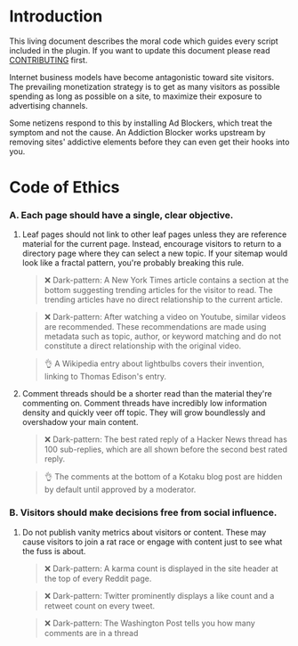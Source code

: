 # Introduction

This living document describes the moral code which guides every script included in the plugin. If you want to update this document please read [CONTRIBUTING](CONTRIBUTING.md) first.

Internet business models have become antagonistic toward site visitors. The prevailing monetization strategy is to get as many visitors as possible spending as long as possible on a site, to maximize their exposure to advertising channels.

Some netizens respond to this by installing Ad Blockers, which treat the symptom and not the cause. An Addiction Blocker works upstream by removing sites' addictive elements before they can even get their hooks into you.

# Code of Ethics

### A. Each page should have a single, clear objective.

1. Leaf pages should not link to other leaf pages unless they are reference material for the current page. Instead, encourage visitors to return to a directory page where they can select a new topic. If your sitemap would look like a fractal pattern, you're probably breaking this rule.

   > ❌ Dark-pattern: A New York Times article contains a section at the bottom suggesting trending articles for the visitor to read. The trending articles have no direct relationship to the current article.

   > ❌ Dark-pattern: After watching a video on Youtube, similar videos are recommended. These recommendations are made using metadata such as topic, author, or keyword matching and do not constitute a direct relationship with the original video.

   > 👌 A Wikipedia entry about lightbulbs covers their invention, linking to Thomas Edison's entry.

1. Comment threads should be a shorter read than the material they're commenting on. Comment threads have incredibly low information density and quickly veer off topic. They will grow boundlessly and overshadow your main content.

   > ❌ Dark-pattern: The best rated reply of a Hacker News thread has 100 sub-replies, which are all shown before the second best rated reply.

   > 👌 The comments at the bottom of a Kotaku blog post are hidden by default until approved by a moderator.

### B. Visitors should make decisions free from social influence.

1. Do not publish vanity metrics about visitors or content. These may cause visitors to join a rat race or engage with content just to see what the fuss is about.

   > ❌ Dark-pattern: A karma count is displayed in the site header at the top of every Reddit page.

   > ❌ Dark-pattern: Twitter prominently displays a like count and a retweet count on every tweet.

   > ❌ Dark-pattern: The Washington Post tells you how many comments are in a thread
